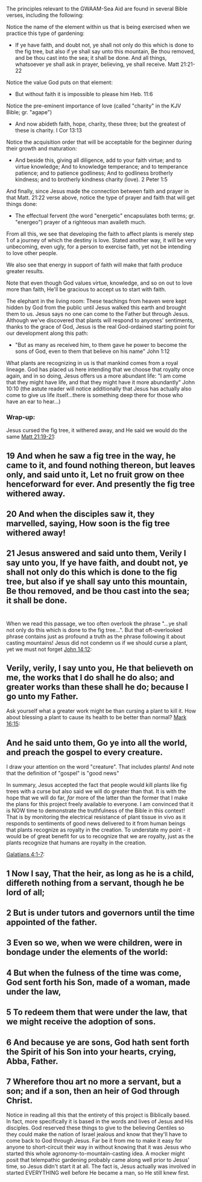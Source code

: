  
 The principles relevant to the GWAAM-Sea Aid are found in several Bible verses, including the following:


Notice the name of the element within us that is being exercised when we practice this type of gardening:

 - If ye have faith, and doubt not, ye shall not only do this which is done to the fig tree, but also if ye shall 
   say unto this mountain, Be thou removed, and be thou cast into the sea; it shall be done. And all things,
   whatsoever ye shall ask in prayer, believing, ye shall receive. Matt 21:21-22


Notice the value God puts on that element:

 - But without faith it is impossible to please him    Heb. 11:6


Notice the pre-eminent importance of love (called "charity" in the KJV Bible; gr. "agape")

 - And now abideth faith, hope, charity, these three; but the greatest of these is charity. I Cor 13:13


Notice the acquisition order that will be acceptable for the beginner during their growth and maturation:

 - And beside this, giving all diligence, add to your faith virtue; and to virtue knowledge; And to knowledge
   temperance; and to temperance patience; and to patience godliness; And to godliness brotherly kindness; and to 
   brotherly kindness charity (love).   2 Peter 1:5


And finally, since Jesus made the connection between faith and prayer in that Matt. 21:22 verse above, notice the type of prayer and faith that will get things done:

 - The effectual fervent (the word "energetic" encapsulates both terms; gr. "energeo") prayer of a righteous man availeth much.


From all this, we see that developing the faith to affect plants is merely step 1 of a journey of which the destiny is love.  Stated another way, it will be very unbecoming, even ugly, for a person to exercise faith, yet not be intending to love other people.

We also see that energy in support of faith will make that faith produce greater results.

Note that even though God values virtue, knowledge, and so on out to love more than faith, He'll be gracious to accept us to start with faith.

The elephant in the living room:  These teachings from heaven were kept hidden by God from the public until Jesus walked this earth and brought them to us.  Jesus says no one can come to the Father but through Jesus.  Although we've discovered that plants will respond to anyones' sentiments, thanks to the grace of God, Jesus is the real God-ordained starting point for our development along this path:

 - "But as many as received him, to them gave he power to become the sons of God, even to them that believe on 
    his name"   John 1:12
    
What plants are recognizing in us is that mankind comes from a royal lineage.  God has placed us here intending that we choose that royalty once again, and in so doing, Jesus offers us a more abundant life:  "I am come that they might have life, and that they might have it more abundantly"   John 10:10  (the astute reader will notice additionally that Jesus has actually also come to give us life itself...there is something deep there for those who have an ear to hear...)

### Wrap-up:
Jesus cursed the fig tree, it withered away, and He said we would do the same [Matt 21:19-21](https://www.biblegateway.com/passage/?search=Matt+21%3A19-21&version=KJV):

## 19 And when he saw a fig tree in the way, he came to it, and found nothing thereon, but leaves only, and said unto it, Let no fruit grow on thee henceforward for ever. And presently the fig tree withered away.
## 20 And when the disciples saw it, they marvelled, saying, How soon is the fig tree withered away!
## 21 Jesus answered and said unto them, Verily I say unto you, If ye have faith, and doubt not, ye shall not only do this which is done to the fig tree, but also if ye shall say unto this mountain, Be thou removed, and be thou cast into the sea; it shall be done.
#      
When we read this passage, we too often overlook the phrase "...ye shall not only do this which is done to the fig tree...".  But that oft-overlooked phrase contains just as profound a truth as the phrase following it about casting mountains!  Jesus did not condemn us if we should curse a plant, yet we must not forget [John 14:12](https://www.biblegateway.com/passage/?search=John+14%3A12&version=KJV):
## Verily, verily, I say unto you, He that believeth on me, the works that I do shall he do also; and greater works than these shall he do; because I go unto my Father.
Ask yourself what a greater work might be than cursing a plant to kill it.  How about blessing a plant to cause its health to be better than normal?  [Mark 16:15](https://www.biblegateway.com/passage/?search=Mark+16%3A15&version=KJV):
## And he said unto them, Go ye into all the world, and preach the gospel to every creature.
I draw your attention on the word "creature".  That includes plants!  And note that the definition of "gospel" is "good news"

In summary, Jesus accepted the fact that people would kill plants like fig trees with a curse but also said we will do greater than that.  It is with the hope that we will do far, *far* more of the latter than the former that I make the plans for this project freely available to everyone.  I am convinced that it is NOW time to demonstrate the truthfulness of the Bible in this context!  That is by monitoring the electrical resistance of plant tissue in vivo as it responds to sentiments of good news delivered to it from human beings that plants recognize as royalty in the creation.  To understate my point - it would be of great benefit for us to recognize that we are royalty, just as the plants recognize that humans are royalty in the creation.

[Galatians 4:1-7](https://www.biblegateway.com/passage/?search=Galatians+4%3A1-7&version=KJV):
## 1 Now I say, That the heir, as long as he is a child, differeth nothing from a servant, though he be lord of all;
## 2 But is under tutors and governors until the time appointed of the father.
## 3 Even so we, when we were children, were in bondage under the elements of the world:
## 4 But when the fulness of the time was come, God sent forth his Son, made of a woman, made under the law,
## 5 To redeem them that were under the law, that we might receive the adoption of sons.
## 6 And because ye are sons, God hath sent forth the Spirit of his Son into your hearts, crying, Abba, Father.
## 7 Wherefore thou art no more a servant, but a son; and if a son, then an heir of God through Christ.

Notice in reading all this that the entirety of this project is Biblically based.  In fact, more specifically it is based in the words and lives of Jesus and His disciples.  God reserved these things to give to the believing Gentiles so they could make the nation of Israel jealous and know that they'll have to come back to God through Jesus.  Far be it from me to make it easy for anyone to short-circuit their way in without knowing that it was Jesus who started this whole agronomy-to-mountain-casting idea.  A mocker might posit that telempathic gardening probably came along well prior to Jesus' time, so Jesus didn't start it at all.  The fact is, Jesus actually was involved in started EVERYTHING well before He became a man, so He still knew first.

